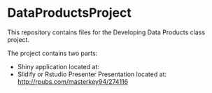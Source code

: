 # DataProductsProject

This repository contains files for the Developing Data Products class project.  

The project contains two parts:
* Shiny application located at: 
* Slidify or Rstudio Presenter Presentation located at: http://rpubs.com/masterkey94/274116
